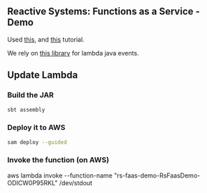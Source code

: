## Reactive Systems: Functions as a Service - Demo

Used [this](https://www.varokas.com/aws-lambda-functions-in-scala/), and [this](https://www.bks2.com/2019/05/02/hello-scala-aws-lambda/) tutorial.

We rely on [this library](https://github.com/aws/aws-lambda-java-libs/tree/master/aws-lambda-java-events) for lambda java events.

## Update Lambda
### Build the JAR
```bash
sbt assembly
```

### Deploy it to AWS
```bash
sam deploy --guided
 ```

### Invoke the function (on AWS)
aws lambda invoke --function-name "rs-faas-demo-RsFaasDemo-ODICW0P95RKL" /dev/stdout

